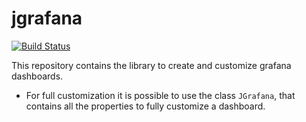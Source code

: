 # jgrafana

[![Build Status](https://dev.azure.com/jacopor00ta/jgrafana/_apis/build/status/r00ta.jgrafana?branchName=master)](https://dev.azure.com/jacopor00ta/jgrafana/_build/latest?definitionId=2&branchName=master)

This repository contains the library to create and customize grafana dashboards.

- For full customization it is possible to use the class `JGrafana`, that contains all the properties to fully customize a dashboard.

